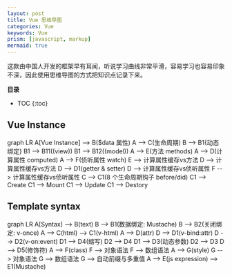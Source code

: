 ```yaml
---
layout: post
title: Vue 思维导图
categories: Vue
keywords: Vue
prism: [javascript, markup]
mermaid: true
---
```


这款由中国人开发的框架早有耳闻，听说学习曲线非常平滑，容易学习也容易印象不深，因此使用思维导图的方式把知识点记录下来。

**目录**

* TOC
{:toc}

## Vue Instance

<div class="mermaid">
graph LR
A[Vue Instance] --> B($data 属性)
A --> C(生命周期)
B --> B1{动态绑定}
B1 --> B11((view))
B1 --> B12((model))
A --> E(方法 methods)
A --> D(计算属性 computed)
A --> F(侦听属性 watch)
E --> 计算属性缓存vs方法
D --> 计算属性缓存vs方法
D --> D1(getter & setter)
D --> 计算属性缓存vs侦听属性
F --> 计算属性缓存vs侦听属性
C --> C1(8 个生命周期钩子 before/did)
C1 --> Create
C1 --> Mount
C1 --> Update
C1 --> Destory
</div>

## Template syntax

<div class="mermaid">
graph LR
A[Syntax] --> B(text)
B --> B1(数据绑定: Mustache)
B --> B2(关闭绑定: v-once)
A --> C(html) --> C1(v-html)
A --> D(attr)
D --> D1(v-bind:attr)
D --> D2(v-on:event)
D1 --> D4(缩写)
D2 --> D4
D1 --> D3(动态参数)
D2 --> D3
D --> D5(修饰符)
A --> F(class)
F --> 对象语法
F --> 数组语法
A --> G(style)
G --> 对象语法
G --> 数组语法
G --> 自动前缀与多重值
A --> E(js expression) --> E1(Mustache)
</div>
